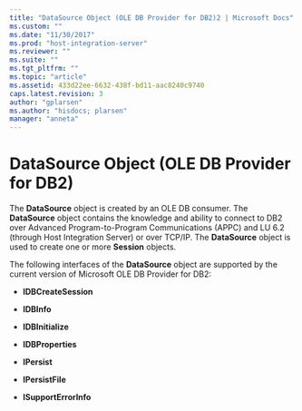```yaml
---
title: "DataSource Object (OLE DB Provider for DB2)2 | Microsoft Docs"
ms.custom: ""
ms.date: "11/30/2017"
ms.prod: "host-integration-server"
ms.reviewer: ""
ms.suite: ""
ms.tgt_pltfrm: ""
ms.topic: "article"
ms.assetid: 433d22ee-6632-438f-bd11-aac8240c9740
caps.latest.revision: 3
author: "gplarsen"
ms.author: "hisdocs; plarsen"
manager: "anneta"
---
```

# DataSource Object (OLE DB Provider for DB2)
The **DataSource** object is created by an OLE DB consumer. The **DataSource** object contains the knowledge and ability to connect to DB2 over Advanced Program-to-Program Communications (APPC) and LU 6.2 (through Host Integration Server) or over TCP/IP. The **DataSource** object is used to create one or more **Session** objects.  
  
 The following interfaces of the **DataSource** object are supported by the current version of Microsoft OLE DB Provider for DB2:  
  
-   **IDBCreateSession**  
  
-   **IDBInfo**  
  
-   **IDBInitialize**  
  
-   **IDBProperties**  
  
-   **IPersist**  
  
-   **IPersistFile**  
  
-   **ISupportErrorInfo**